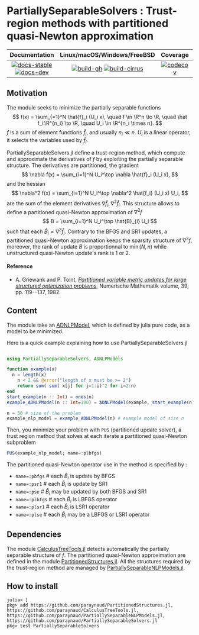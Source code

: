 # PartiallySeparableSolvers : Trust-region methods with partitioned quasi-Newton approximation

| **Documentation** | **Linux/macOS/Windows/FreeBSD** | **Coverage** | **DOI** |
|:-----------------:|:-------------------------------:|:------------:|:-------:|
| [![docs-stable][docs-stable-img]][docs-stable-url] [![docs-dev][docs-dev-img]][docs-dev-url] | [![build-gh][build-gh-img]][build-gh-url] [![build-cirrus][build-cirrus-img]][build-cirrus-url] | [![codecov][codecov-img]][codecov-url] | [![doi][doi-img]][doi-url] |

[docs-stable-img]: https://img.shields.io/badge/docs-stable-blue.svg
[docs-stable-url]: https://paraynaud.github.io/PartiallySeparableSolvers.jl/stable
[docs-dev-img]: https://img.shields.io/badge/docs-dev-purple.svg
[docs-dev-url]: https://paraynaud.github.io/PartiallySeparableSolvers.jl/dev
[build-gh-img]: https://github.com/paraynaud/PartiallySeparableSolvers.jl/workflows/CI/badge.svg?branch=master
[build-gh-url]: https://github.com/paraynaud/PartiallySeparableSolvers.jl/actions
[build-cirrus-img]: https://img.shields.io/cirrus/github/paraynaud/PartiallySeparableSolvers.jl?logo=Cirrus%20CI
[build-cirrus-url]: https://cirrus-ci.com/github/paraynaud/PartiallySeparableSolvers.jl
[codecov-img]: https://codecov.io/gh/paraynaud/PartiallySeparableSolvers.jl/branch/master/graph/badge.svg
[codecov-url]: https://app.codecov.io/gh/paraynaud/PartiallySeparableSolvers.jl
[doi-img]: https://img.shields.io/badge/DOI-10.5281%2Fzenodo.822073-blue.svg
[doi-url]: https://doi.org/10.5281/zenodo.822073

## Motivation
The module seeks to minimize the partially separable functions
$$
f(x) = \sum_{=1}^N \hat{f}_i (U_i x), \quad f \in \R^n \to \R, \quad \hat f_i:\R^{n_i} \to \R, \quad U_i \in \R^{n_i \times n}.
$$
$f$ is a sum of element functions $\hat{f}_i$, and usually $n_i \ll n$. $U_i$ is a linear operator, it selects the variables used by $\hat{f}_i$.

PartiallySeparableSolvers.jl define a trust-region method, which compute and approximate the derivatives of $f$ by exploiting the partially separable structure.
The derivatives are partitioned, the gradient 
$$
\nabla f(x) = \sum_{i=1}^N U_i^\top \nabla \hat{f}_i (U_i x),
$$
and the hessian 
$$
\nabla^2 f(x) = \sum_{i=1}^N U_i^\top \nabla^2 \hat{f_i} (U_i x) U_i,
$$
are the sum of the element derivatives $\nabla \hat{f}_i,  \nabla^2\hat{f}_i$.
This structure allows to define a partitioned quasi-Newton approximation of $\nabla^2 f$
$$
B = \sum_{i=1}^N U_i^\top \hat{B}_{i} U_i
$$
such that each $\hat{B}_i \approx \nabla^2 \hat{f}_i$.
Contrary to the BFGS and SR1 updates, a partitioned quasi-Newton approximation keeps the sparsity structure of $\nabla^2 f$, moreover, the rank of update $B$ is proportionnal to $\min(N,n)$ while unstructured quasi-Newton update's rank is 1 or 2.
#### Reference
* A. Griewank and P. Toint, [*Partitioned variable metric updates for large structured optimization problems*](10.1007/BF01399316), Numerische Mathematik volume, 39, pp. 119--137, 1982.


## Content
The module take an [ADNLPModel](https://github.com/JuliaSmoothOptimizers/ADNLPModels.jl), which is defined by julia pure code, as a model to be minimized.

Here is a quick example explaining how to use PartiallySeparableSolvers.jl
```julia

using PartiallySeparableSolvers, ADNLPModels

function example(x)
  n = length(x)
	n < 2 && @error("length of x must be >= 2")
	return sum( sum( x[j] for j=1:i)^2 for i=2:n)
end 
start_example(n :: Int) = ones(n)
example_ADNLPModel(n :: Int=100) = ADNLPModel(example, start_example(n), name="Example " * string(n) * " variables")

n = 50 # size of the problem
example_nlp_model = example_ADNLPModel(n) # example model of size n
```

Then, you minimize your problem with `PUS` (partitioned update solver), a trust region method that solves at each iterate a partitioned quasi-Newton subproblem
```julia
PUS(example_nlp_model; name=:plbfgs)
```
The partitioned quasi-Newton operator use in the method is specified by :
- `name=:pbfgs` # each $\hat{B}_i$ is update by BFGS
- `name=:psr1` # each $\hat{B}_i$ is update by SR1
- `name=:pse` # $\hat{B}_i$ may be updated by both BFGS and SR1
- `name=:plbfgs` # each $\hat{B}_i$ is LBFGS operator
- `name=:plsr1` # each $\hat{B}_i$ is LSR1 operator
- `name=:plse` # each $\hat{B}_i$ may be a LBFGS or LSR1 operator

## Dependencies
The module [CalculusTreeTools.jl](https://github.com/paraynaud/CalculusTreeTools.jl) detects automatically the partially separable structure of $f$.
The partitioned quasi-Newton approximation are defined in the module [PartitionedStructures.jl](https://github.com/paraynaud/PartitionedStructures.jl).
All the structures required by the trust-region method are managed by [PartiallySeparableNLPModels.jl](https://github.com/paraynaud/PartiallySeparableNLPModels.jl).


## How to install
```
julia> ]
pkg> add https://github.com/paraynaud/PartitionedStructures.jl, https://github.com/paraynaud/CalculusTreeTools.jl, https://github.com/paraynaud/PartiallySeparableNLPModels.jl, https://github.com/paraynaud/PartiallySeparableSolvers.jl
pkg> test PartiallySeparableSolvers
```